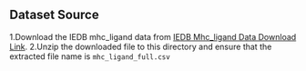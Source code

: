 
## Dataset Source

1.Download the IEDB mhc_ligand data from [IEDB Mhc_ligand Data Download Link](https://www.iedb.org/downloader.php?file_name=doc/mhc_ligand_full_single_file.zip).
2.Unzip the downloaded file to this directory and ensure that the extracted file name is `mhc_ligand_full.csv`


